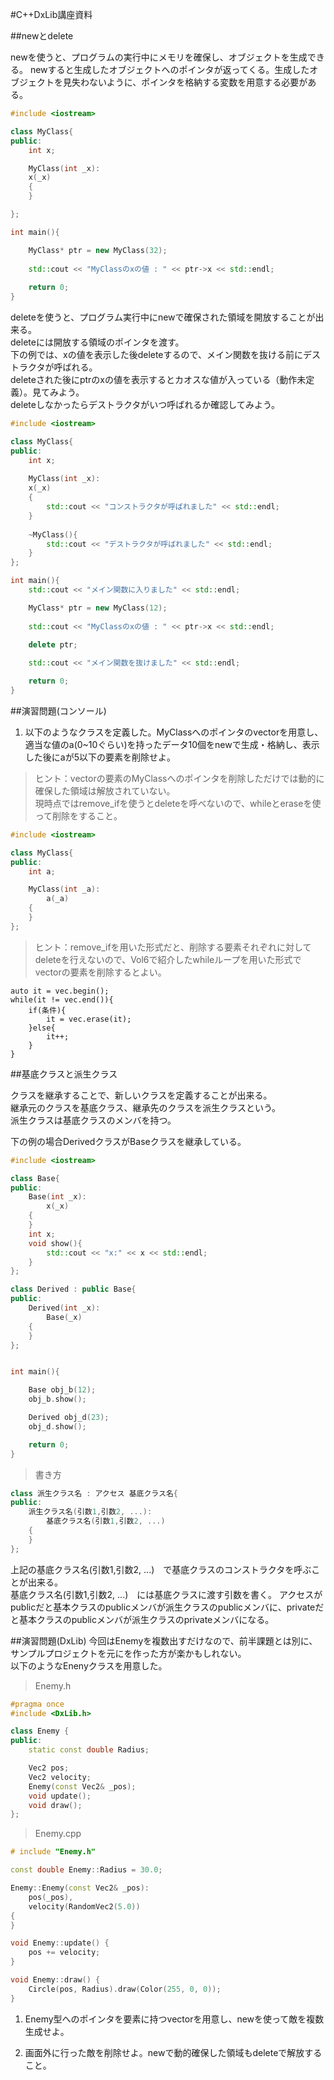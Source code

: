 #C++DxLib講座資料

##newとdelete

newを使うと、プログラムの実行中にメモリを確保し、オブジェクトを生成できる。
newすると生成したオブジェクトへのポインタが返ってくる。生成したオブジェクトを見失わないように、ポインタを格納する変数を用意する必要がある。

```cpp
#include <iostream>

class MyClass{
public:
	int x;

	MyClass(int _x):
	x(_x)
	{
	}

};

int main(){

	MyClass* ptr = new MyClass(32);
	
	std::cout << "MyClassのxの値 : " << ptr->x << std::endl;
	
	return 0;
}
```

deleteを使うと、プログラム実行中にnewで確保された領域を開放することが出来る。  
deleteには開放する領域のポインタを渡す。  
下の例では、xの値を表示した後deleteするので、メイン関数を抜ける前にデストラクタが呼ばれる。  
deleteされた後にptrのxの値を表示するとカオスな値が入っている（動作未定義）。見てみよう。  
deleteしなかったらデストラクタがいつ呼ばれるか確認してみよう。  

```cpp
#include <iostream>

class MyClass{
public:
	int x;
	
	MyClass(int _x):
	x(_x)
	{
		std::cout << "コンストラクタが呼ばれました" << std::endl;
	}
	
	~MyClass(){
		std::cout << "デストラクタが呼ばれました" << std::endl;
	}
};

int main(){
	std::cout << "メイン関数に入りました" << std::endl;

	MyClass* ptr = new MyClass(12);
	
	std::cout << "MyClassのxの値 : " << ptr->x << std::endl;
	
	delete ptr;

	std::cout << "メイン関数を抜けました" << std::endl;

	return 0;
}
```

##演習問題(コンソール)

1. 以下のようなクラスを定義した。MyClassへのポインタのvectorを用意し、適当な値のa(0~10ぐらい)を持ったデータ10個をnewで生成・格納し、表示した後にaが5以下の要素を削除せよ。  
>ヒント：vectorの要素のMyClassへのポインタを削除しただけでは動的に確保した領域は解放されていない。  
>現時点ではremove_ifを使うとdeleteを呼べないので、whileとeraseを使って削除をすること。  


```cpp
#include <iostream>

class MyClass{
public:
	int a;

	MyClass(int _a):
		a(_a)
	{
	}
};
```


> ヒント：remove_ifを用いた形式だと、削除する要素それぞれに対してdeleteを行えないので、Vol6で紹介したwhileループを用いた形式でvectorの要素を削除するとよい。

	auto it = vec.begin();
	while(it != vec.end()){
		if(条件){
			it = vec.erase(it);
		}else{
			it++;
		}
	}


##基底クラスと派生クラス

クラスを継承することで、新しいクラスを定義することが出来る。  
継承元のクラスを基底クラス、継承先のクラスを派生クラスという。  
派生クラスは基底クラスのメンバを持つ。  

下の例の場合DerivedクラスがBaseクラスを継承している。

```cpp
#include <iostream>

class Base{
public:
	Base(int _x):
		x(_x)
	{
	}
	int x;
	void show(){
		std::cout << "x:" << x << std::endl;
	}
};

class Derived : public Base{
public:
	Derived(int _x):
		Base(_x)
	{
	}
};


int main(){

	Base obj_b(12);
	obj_b.show();

	Derived obj_d(23);
	obj_d.show();

	return 0;
}
```

>書き方

```cpp
class 派生クラス名 : アクセス 基底クラス名{
public:
	派生クラス名(引数1,引数2, ...):
		基底クラス名(引数1,引数2, ...)
	{
	}
};
```

上記の基底クラス名(引数1,引数2, ...)　で基底クラスのコンストラクタを呼ぶことが出来る。  
基底クラス名(引数1,引数2, ...)　には基底クラスに渡す引数を書く。
アクセスがpublicだと基本クラスのpublicメンバが派生クラスのpublicメンバに、privateだと基本クラスのpublicメンバが派生クラスのprivateメンバになる。

##演習問題(DxLib)
今回はEnemyを複数出すだけなので、前半課題とは別に、サンプルプロジェクトを元にを作った方が楽かもしれない。  
以下のようなEnenyクラスを用意した。


>Enemy.h

```cpp
#pragma once
#include <DxLib.h>

class Enemy {
public:
	static const double Radius;

	Vec2 pos;
	Vec2 velocity;
	Enemy(const Vec2& _pos);
	void update();
	void draw();
};
```

>Enemy.cpp

```cpp
# include "Enemy.h"

const double Enemy::Radius = 30.0;

Enemy::Enemy(const Vec2& _pos):
	pos(_pos),
	velocity(RandomVec2(5.0))
{
}

void Enemy::update() {
	pos += velocity;
}

void Enemy::draw() {
	Circle(pos, Radius).draw(Color(255, 0, 0));
}

```

1. Enemy型へのポインタを要素に持つvectorを用意し、newを使って敵を複数生成せよ。 

1. 画面外に行った敵を削除せよ。newで動的確保した領域もdeleteで解放すること。

